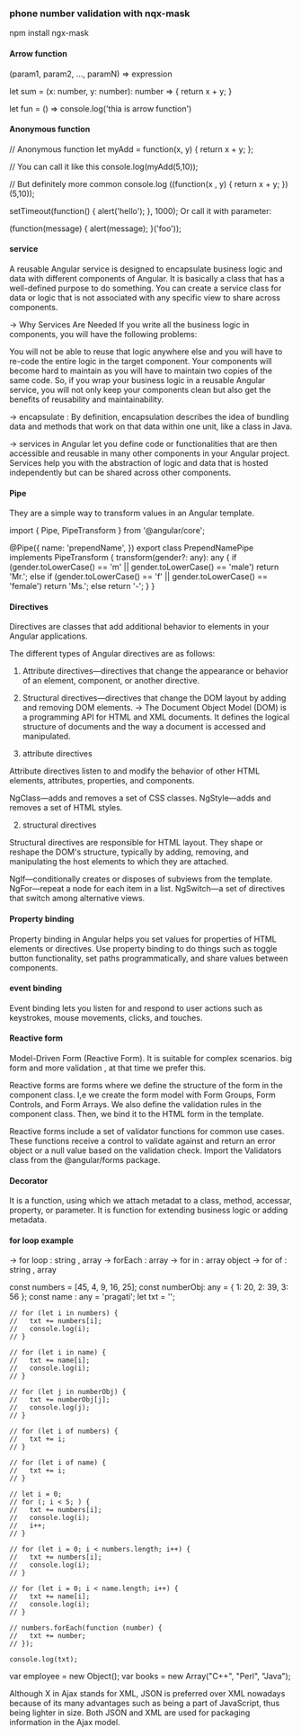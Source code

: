 ### phone number validation with nqx-mask

npm install ngx-mask

#### Arrow function

(param1, param2, ..., paramN) => expression

let sum = (x: number, y: number): number => {
    return x + y;
}

let fun = () => console.log('thia is arrow function')


#### Anonymous function

// Anonymous function
let myAdd = function(x, y) { return x + y; };

// You can call it like this
console.log(myAdd(5,10));

// But definitely more common
console.log ((function(x , y) {
  return x + y;
})(5,10));

setTimeout(function() {
  alert('hello');
}, 1000);
Or call it with parameter:

(function(message) {
  alert(message);
}('foo'));


#### service

A reusable Angular service is designed to encapsulate business logic and data with different components of Angular. It is basically a class that has a well-defined purpose to do something. You can create a service class for data or logic that is not associated with any specific view to share across components.

-> Why Services Are Needed
If you write all the business logic in components, you will have the following problems:

You will not be able to reuse that logic anywhere else and you will have to re-code the entire logic in the target component.
Your components will become hard to maintain as you will have to maintain two copies of the same code.
So, if you wrap your business logic in a reusable Angular service, you will not only keep your components clean but also get the benefits of reusability and maintainability.

-> encapsulate : By definition, encapsulation describes the idea of bundling data and methods that work on that data within one unit, like a class in Java.

-> services in Angular let you define code or functionalities that are then accessible and reusable in many other components in your Angular project. Services help you with the abstraction of logic and data that is hosted independently but can be shared across other components.


#### Pipe

They are a simple way to transform values in an Angular template.

import { Pipe, PipeTransform } from '@angular/core';

@Pipe({
  name: 'prependName',
})
export class PrependNamePipe implements PipeTransform {
  transform(gender?: any): any {
    if (gender.toLowerCase() == 'm' || gender.toLowerCase() == 'male')
      return 'Mr.';
    else if (gender.toLowerCase() == 'f' || gender.toLowerCase() == 'female')
      return 'Ms.';
    else return '-';
  }
}


#### Directives

Directives are classes that add additional behavior to elements in your Angular applications.

The different types of Angular directives are as follows:

1. Attribute directives—directives that change the appearance or behavior of an element, component, or another directive.
2. Structural directives—directives that change the DOM layout by adding and removing DOM elements.
    -> The Document Object Model (DOM) is a programming API for HTML and XML documents. It defines the logical structure of documents and the way a document is accessed and manipulated.

1. attribute directives

Attribute directives listen to and modify the behavior of other HTML elements, attributes, properties, and components.

NgClass—adds and removes a set of CSS classes.
NgStyle—adds and removes a set of HTML styles.

2. structural directives

Structural directives are responsible for HTML layout. They shape or reshape the DOM's structure, typically by adding, removing, and manipulating the host elements to which they are attached.

NgIf—conditionally creates or disposes of subviews from the template.
NgFor—repeat a node for each item in a list.
NgSwitch—a set of directives that switch among alternative views.


#### Property binding

Property binding in Angular helps you set values for properties of HTML elements or directives. Use property binding to do things such as toggle button functionality, set paths programmatically, and share values between components.


#### event binding

Event binding lets you listen for and respond to user actions such as keystrokes, mouse movements, clicks, and touches.


#### Reactive form

Model-Driven Form (Reactive Form).
It is suitable for complex scenarios.
big form and more validation , at that time we prefer this.

Reactive forms are forms where we define the structure of the form in the component class. I,e we create the form model with Form Groups, Form Controls, and Form Arrays. We also define the validation rules in the component class. Then, we bind it to the HTML form in the template.

Reactive forms include a set of validator functions for common use cases. These functions receive a control to validate against and return an error object or a null value based on the validation check. Import the Validators class from the @angular/forms package.


#### Decorator

It is a function, using which we attach metadat to a class, method, accessar, property, or parameter.
It is function for extending business logic or adding metadata.



#### for loop example

-> for loop : string , array
-> forEach : array
-> for in : array object
-> for of :  string , array

const numbers = [45, 4, 9, 16, 25];
    const numberObj: any = { 1: 20, 2: 39, 3: 56 };
    const name : any = 'pragati';
    let txt = '';

    // for (let i in numbers) {
    //   txt += numbers[i];
    //   console.log(i);
    // }

    // for (let i in name) {
    //   txt += name[i];
    //   console.log(i);
    // }

    // for (let j in numberObj) {
    //   txt += numberObj[j];
    //   console.log(j);
    // }

    // for (let i of numbers) {
    //   txt += i;
    // }

    // for (let i of name) {
    //   txt += i;
    // }

    // let i = 0;
    // for (; i < 5; ) {
    //   txt += numbers[i];
    //   console.log(i);
    //   i++;
    // }

    // for (let i = 0; i < numbers.length; i++) {
    //   txt += numbers[i];
    //   console.log(i);
    // }

    // for (let i = 0; i < name.length; i++) {
    //   txt += name[i];
    //   console.log(i);
    // }

    // numbers.forEach(function (number) {
    //   txt += number;
    // });

    console.log(txt);

var employee = new Object();
var books = new Array("C++", "Perl", "Java");


Although X in Ajax stands for XML, JSON is preferred over XML nowadays because of its many advantages such as being a part of JavaScript, thus being lighter in size. Both JSON and XML are used for packaging information in the Ajax model.
